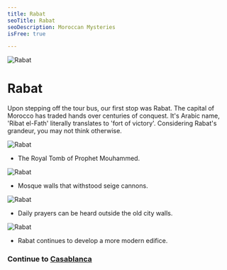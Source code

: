 ```yaml
---
title: Rabat
seoTitle: Rabat
seoDescription: Moroccan Mysteries 
isFree: true

---
```


![Rabat](https://raw.github.com/maelstroms38/morocco-2019/master/assets/IMG_0007.jpg?raw=true "Rabat")

# Rabat 

Upon stepping off the tour bus, our first stop was Rabat. The capital of Morocco has traded hands over centuries of conquest. It's  Arabic name, 'Ribat el-Fath' literally translates to 'fort of victory'. Considering Rabat's grandeur, you may not think otherwise. 

![Rabat](https://raw.github.com/maelstroms38/morocco-2019/master/assets/IMG_0017.jpg?raw=true "Rabat")

- The Royal Tomb of Prophet Mouhammed.

![Rabat](https://raw.github.com/maelstroms38/morocco-2019/master/assets/IMG_0018.jpg?raw=true "Rabat")

- Mosque walls that withstood seige cannons.

![Rabat](https://raw.github.com/maelstroms38/morocco-2019/master/assets/IMG_0020.jpg?raw=true "Rabat")

- Daily prayers can be heard outside the old city walls.

![Rabat](https://raw.github.com/maelstroms38/morocco-2019/master/assets/IMG_0021.jpg?raw=true "Rabat")

- Rabat continues to develop a more modern edifice.

### Continue to [Casablanca](https://michaelstromer.nyc/books/morocco-2019/casablanca)